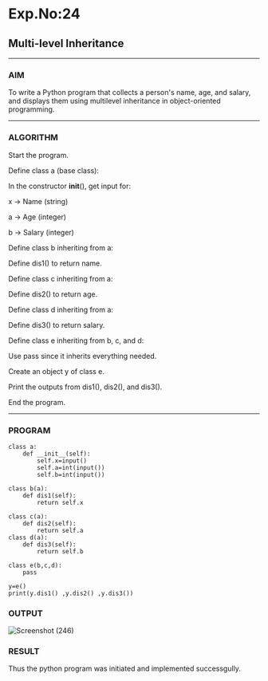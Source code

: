 # Exp.No:24  
## Multi-level Inheritance

---

### AIM  
To write a Python program that collects a person's name, age, and salary, and displays them using multilevel inheritance in object-oriented programming.

---

### ALGORITHM

Start the program.

Define class a (base class):

In the constructor __init__(), get input for:

x → Name (string)

a → Age (integer)

b → Salary (integer)

Define class b inheriting from a:

Define dis1() to return name.

Define class c inheriting from a:

Define dis2() to return age.

Define class d inheriting from a:

Define dis3() to return salary.

Define class e inheriting from b, c, and d:

Use pass since it inherits everything needed.

Create an object y of class e.

Print the outputs from dis1(), dis2(), and dis3().

End the program.



---

### PROGRAM

```
class a:
    def __init__(self):
        self.x=input()
        self.a=int(input())
        self.b=int(input())
        
class b(a):
    def dis1(self):
        return self.x
    
class c(a):
    def dis2(self):
        return self.a    
class d(a):
    def dis3(self):
        return self.b
        
class e(b,c,d):
    pass

y=e()
print(y.dis1() ,y.dis2() ,y.dis3())

```

### OUTPUT
![Screenshot (246)](https://github.com/user-attachments/assets/1084666a-d809-4a21-b748-0d29c8ee1a06)

### RESULT
Thus the python program was initiated and implemented successgully.
